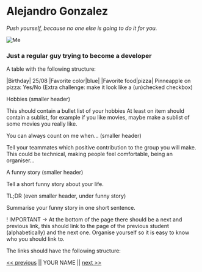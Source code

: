 # Alejandro Gonzalez

*Push yourself, because no one else is going to do it for you.*

![Me](Alejandro.JPG)


### Just a regular guy trying to become a developer

A table with the following structure:

|Birthday| 25/08
|Favorite color|blue|
|Favorite food|pizza|
Pinneapple on pizza: Yes/No (Extra challenge: make it look like a (un)checked checkbox)

Hobbies (smaller header)

This should contain a bullet list of your hobbies
At least on item should contain a sublist, for example if you like movies, maybe make a sublist of some movies you really like.

You can always count on me when... (smaller header)

Tell your teammates which positive contribution to the group you will make.
This could be technical, making people feel comfortable, being an organiser...

A funny story (smaller header)

Tell a short funny story about your life.

TL;DR (even smaller header, under funny story)

Summarise your funny story in one short sentence.

! IMPORTANT -> At the bottom of the page there should be a next and previous link, this should link to the page of the previous student (alphabetically) and the next one.
Organise yourself so it is easy to know who you should link to.

The links should have the following structure:

[<< previous](https://github.com/xandervdh/markdown-challenge) || YOUR NAME || [next >>](https://github.com/awet100/markdown-challenges)